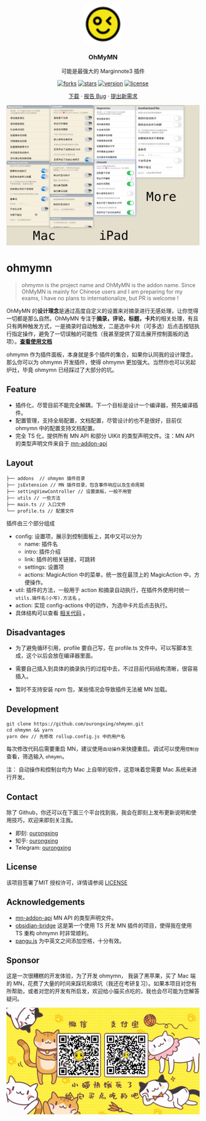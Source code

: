 <p align="center">
  <a href="https://github.com/ourongxing/ohmymn">
    <img src="assets/logo.svg" alt="Logo" width="100" height="100">
  </a>
  <h3 align="center">OhMyMN</h3>
  <p align="center">可能是最强大的 Marginnote3 插件</p>
</p>
<p align="center">
  <a href="https://github.com/ourongxing/ohmymn/network/members"><img src="https://img.shields.io/github/forks/ourongxing/ohmymn.svg?style=flat" alt="forks"></a>
  <a href="https://github.com/ourongxing/ohmymn/stargazers"><img src="https://img.shields.io/github/stars/ourongxing/ohmymn.svg?style=flat" alt="stars"></a>
  <a href="https://github.com/ourongxing/ohmymn/blob/main/package.json"><img src="https://img.shields.io/badge/ohmymn-v1.0.1-orange" alt="version"></a>
    <a href="https://github.com/ourongxing/ohmymn/blob/main/LICENSE"><img src="https://img.shields.io/badge/license-MIT-green" alt="license"></a>
</p>
<p align="center">
  <a href="https://github.com/ourongxing/ohmymn/releases">下载</a> ·
  <a href="https://github.com/ourongxing/ohmymn/issues">报告 Bug</a> ·
  <a href="https://github.com/ourongxing/ohmymn/issues">提出新需求</a>
</p>

<img src="assets/p1.png">

# ohmymn

> ohmymn is the project name and OhMyMN is the addon name. Since OhMyMN is mainly for Chinese users and I am preparing for my exams, I have no plans to internationalize, but PR is welcome !

OhMyMN 的**设计理念**是通过高度自定义的设置来对摘录进行无感处理，让你觉得一切都是那么自然。OhMyMN 专注于**摘录，评论，标题，卡片**的相关处理，有且只有两种触发方式，一是摘录时自动触发，二是选中卡片（可多选）后点击按钮执行指定操作，避免了一切误触的可能性（我甚至提供了双击展开控制面板的选项）。[**查看使用文档**](https://busiyi.notion.site/OhMyMN-wiki-74ac16d09d17420391b8ffb0dd8cab01)

ohmymn 作为插件面板，本身就是多个插件的集合，如果你认同我的设计理念，那么你可以为 ohmymn 开发插件，使得 ohmymn 更加强大。当然你也可以另起炉灶，毕竟 ohmymn 已经踩过了大部分的坑。

## Feature

- 插件化，尽管目前不能完全解耦，下一个目标是设计一个编译器，预先编译插件。
- 配置管理，支持全局配置，文档配置，尽管设计的也不是很好，目前仅 ohmymn 中的配置支持文档配置。
- 完全 TS 化，提供所有 MN API 和部分 UIKit 的类型声明文件。注：MN API 的类型声明文件来自于 [mn-addon-api](https://github.com/aidenlx/mn-addon-api)

## Layout

```shell
├── addons  // ohmymn 插件目录
├── jsExtension // MN 插件目录，包含事件响应以及生命周期
├── settingViewController // 设置面板，一般不用管
├── utils // 一些方法
├── main.ts // 入口文件
└── profile.ts // 配置文件
```

插件由三个部分组成

- config: 设置项，展示到控制面板上，其中又可以分为
  - name: 插件名
  - intro: 插件介绍
  - link: 插件的相关链接，可跳转
  - settings: 设置项
  - actions: MagicAction 中的菜单，统一放在最顶上的 MagicAction 中，方便操作。
- util: 插件的方法，一般用于 action 和摘录自动执行，在插件外使用时统一 `utils.插件名(小写).方法名` 。
- action: 实现 config-actions 中的动作，为选中卡片后点击执行。
- 具体结构可以查看 [相关代码](https://github.com/ourongxing/ohmymn/blob/main/src/addons/addon-anotherautotitle.ts) 。

## Disadvantages

- 为了避免循环引用，profile 要自己写，在 profile.ts 文件中。可以写脚本生成，这个以后会放在编译器里面。

- 需要自己插入到具体的摘录执行的过程中去，不过目前代码结构清晰，很容易插入。

- 暂时不支持安装 npm 包，某些情况会导致插件无法被 MN 加载。

## Development

```shell
git clone https://github.com/ourongxing/ohmymn.git
cd ohmymn && yarn
yarn dev // 先修改 rollup.config.js 中的用户名
```

每次修改代码后需要重启 MN，建议使用`自动操作`来快捷重启。调试可以使用`控制台`查看，筛选输入 `ohmymn`。

注： 自动操作和控制台均为 Mac 上自带的软件，这意味着您需要 Mac 系统来进行开发。

## Contact

除了 Github，你还可以在下面三个平台找到我，我会在即刻上发布更新说明和使用技巧，欢迎来即刻关注我。

* 即刻: [ourongxing](https://m.okjike.com/users/7f422d5d-d79a-4f45-9880-b89d64d7f37a)
* 知乎: [ourongxing](https://www.zhihu.com/people/ourongxing)
* Telegram: [ourongxing](https://t.me/orongxing)

## License

该项目签署了MIT 授权许可，详情请参阅 [LICENSE](https://github.com/ourongxing/ohmymn/blob/main/LICENSE)

## Acknowledgements

* [mn-addon-api](https://github.com/aidenlx/mn-addon-api)  MN API 的类型声明文件。
* [obsidian-bridge](https://github.com/aidenlx/obsidian-bridge) 这是第一个使用 TS 开发 MN 插件的项目，使得我在使用 TS 重构 ohmymn 时非常顺利。
* [pangu.js](https://github.com/vinta/pangu.js) 为中英文之间添加空格，十分有效。

## Sponsor

这是一次很糟糕的开发体验，为了开发 ohmymn， 我装了黑苹果，买了 Mac 端的 MN，花费了大量的时间来踩坑和填坑（我还在考研复习）。如果本项目对您有所帮助，或者对您的开发有所启发，欢迎给小猫买点吃的，我也会尽可能为您解答疑问。

![donate](assets/donate.gif)
